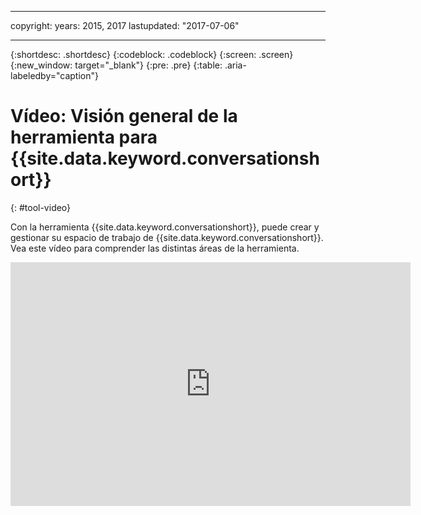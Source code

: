 
---

copyright:
  years: 2015, 2017
lastupdated: "2017-07-06"

---

{:shortdesc: .shortdesc}
{:codeblock: .codeblock}
{:screen: .screen}
{:new_window: target="_blank"}
{:pre: .pre}
{:table: .aria-labeledby="caption"}

# Vídeo: Visión general de la herramienta para {{site.data.keyword.conversationshort}}
{: #tool-video}

Con la herramienta {{site.data.keyword.conversationshort}}, puede crear y gestionar su espacio de trabajo de {{site.data.keyword.conversationshort}}. Vea este vídeo para comprender las distintas áreas de la herramienta.

<p>
  <div class="embed-responsive embed-responsive-16by9">
    <iframe class="embed-responsive-item" id="youtubeplayer" type="text/html" width="640" height="390" src="https://www.youtube.com/embed/sSfTcxDrmSI?rel=0" frameborder="0" webkitallowfullscreen mozallowfullscreen allowfullscreen> </iframe>
  </div>
</p>
